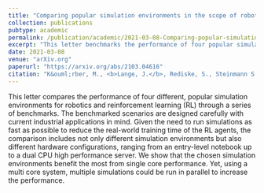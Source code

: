 ```yaml
---
title: "Comparing popular simulation environments in the scope of robotics and reinforcement learning"
collection: publications
pubtype: academic
permalink: /publication/academic/2021-03-08-Comparing-popular-simulation-environments-in-the-scope-of-robotics-and-reinforcement-learning
excerpt: "This letter benchmarks the performance of four popular simulation environments for robotics and reinforcement learning (RL), considering current industrial applications. The comparison evaluates various hardware configurations, from entry-level notebooks to high-performance dual-CPU servers, to optimize RL training time. Results show that single-core performance is critical, but multi-core systems allow for parallel simulations, enhancing overall performance."
date: 2021-03-08
venue: "arXiv.org"
paperurl: "https://arxiv.org/abs/2103.04616"
citation: "K&ouml;rber, M., <b>Lange, J.</b>, Rediske, S., Steinmann S. and Gl&uuml;ck R. &quot;Comparing popular simulation environments in the scope of robotics and reinforcement learning&quot;, in <i>arXiv preprint</i>, March 2021, eprint: 2103.04616."
---
```

This letter compares the performance of four different, popular simulation environments for robotics and reinforcement learning (RL) through a series of benchmarks. The benchmarked scenarios are designed carefully with current industrial applications in mind. Given the need to run simulations as fast as possible to reduce the real-world training time of the RL agents, the comparison includes not only different simulation environments but also different hardware configurations, ranging from an entry-level notebook up to a dual CPU high performance server. We show that the chosen simulation environments benefit the most from single core performance. Yet, using a multi core system, multiple simulations could be run in parallel to increase the performance.
